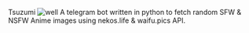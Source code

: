 Tsuzumi
![well](https://i.waifu.pics/pfkhW0K.png)
A telegram bot written in python to fetch random SFW & NSFW Anime images using nekos.life & waifu.pics API. 
